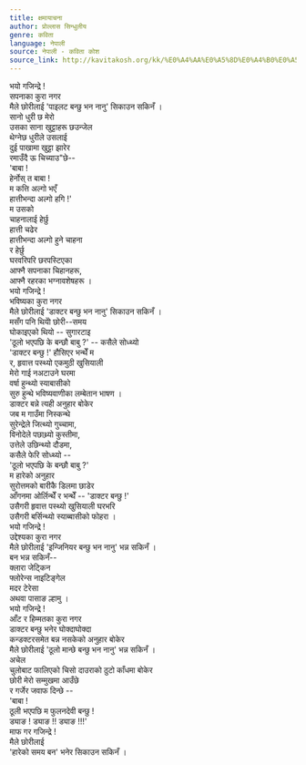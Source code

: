 ```yaml
---
title: क्षमायाचना
author: प्रोल्लास सिन्धुलीय
genre: कविता
language: नेपाली
source: नेपाली - कविता कोश
source_link: http://kavitakosh.org/kk/%E0%A4%AA%E0%A5%8D%E0%A4%B0%E0%A5%8B%E0%A4%B2%E0%A5%8D%E0%A4%B2%E0%A4%BE%E0%A4%B8_%E0%A4%B8%E0%A4%BF%E0%A4%A8%E0%A5%8D%E0%A4%A7%E0%A5%81%E0%A4%B2%E0%A5%80%E0%A4%AF
---
```


भयो गजिन्द्रे !  
सपनाका कुरा नगर  
मैले छोरीलाई 'पाइलट बन्छु भन नानु' सिकाउन सकिनँ ।  
सानो धुरी छ मेरो  
उसका साना खुट्टाहरू छउन्जेल  
थेग्नेछ धुरीले उसलाई  
दुई पाखामा खुट्टा झारेर  
रमाउँदै ऊ चिच्याउ"छे--  
'बाबा !  
हेर्नोस् त बाबा !  
म कत्ति अल्गो भएँ  
हात्तीभन्दा अल्गो हगि !'  
म उसको  
चाहनालाई हेर्छु  
हात्ती चढेर  
हात्तीभन्दा अल्गो हुने चाहना  
र हेर्छु  
घरवरिपरि छरपस्टिएका  
आफ्नै सपनाका चिहानहरू,  
आफ्नै रहरका भग्नावशेषहरू ।  
भयो गजिन्द्रे !  
भविष्यका कुरा नगर  
मैले छोरीलाई 'डाक्टर बन्छु भन नानु' सिकाउन सकिनँ ।  
मसँग पनि थियोे छोरी--समय  
घोकाइएको थियो -- सुगारटाइ  
'ठूलो भएपछि के बन्छौ बाबु ?' -- कसैले सोध्थ्यो  
'डाक्टर बन्छु !' हौसिएर भन्थेँ म  
र, हृवात्त पस्थ्यो एकमुठी खुसियाली  
मेरो गाई नअटाउने घरमा  
वर्षा हुन्थ्यो स्याबासीको  
सुरु हुन्थे भविष्यवाणीका लम्बेतान भाषण ।  
डाक्टर बन्ने त्यही अनुहार बोकेर  
जब म गाउँमा निस्कन्थे  
सुरेन्द्रेले जित्थ्यो गुच्चामा,  
विनोदेले पछाथ्र्यो कुस्तीमा,  
उत्तेले उछिन्थ्यो दौडमा,  
कसैले फेरि सोध्थ्यो --  
'ठूलो भएपछि के बन्छौ बाबु ?'  
म हारेको अनुहार  
सुरोत्तमको बारीकै डिलमा छाडेर  
आँगनमा ओर्लिन्थेँ र भन्थेँ -- 'डाक्टर बन्छु !'  
उसैगरी हृवात्त पस्थ्यो खुसियाली घरभरि  
उसैगरी बर्सिन्थ्यो स्याब्बासीको फोहरा ।  
भयो गजिन्द्रे !  
उद्देश्यका कुरा नगर  
मैले छोरीलाई 'इन्जिनियर बन्छु भन नानु' भन्न सकिनँ ।  
बन भन्न सकिनँ--  
क्लारा जेट्किन  
फ्लोरेन्स नाइटिङ्गेल  
मदर टेरेसा  
अथवा पासाङ ल्हामु ।  
भयो गजिन्द्रे !  
आँट र हिम्मतका कुरा नगर  
डाक्टर बन्छु भनेर घोक्दाघोक्दा  
कन्डक्टरसमेत बन्न नसकेको अनुहार बोकेर  
मैले छोरीलाई 'ठूलो मान्छे बन्छु भन नानु' भन्न सकिनँ ।  
अचेल  
चुलोबाट फालिएको चिसो दाउराको ठुटो काँधमा बोकेर  
छोरी मेरो सम्मुखमा आउँछे  
र गर्जेर जवाफ दिन्छे --  
'बाबा !  
ठूली भएपछि म फुलनदेवी बन्छु !  
ड्याङ ! ड्याङ !! ड्याङ !!!'  
माफ गर गजिन्द्रे !  
मैले छोरीलाई  
'हारेको समय बन' भनेर सिकाउन सकिनँ ।

